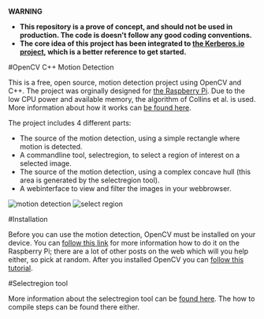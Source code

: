 **WARNING**

* **This repository is a prove of concept, and should not be used in production. The code is doesn't follow any good coding conventions.**
* **The core idea of this project has been integrated to [the Kerberos.io project](https://www.kerberos.io), which is a better reference to get started.**

#OpenCV C++ Motion Detection

This is a free, open source, motion detection project using OpenCV and C++. The project was orginally designed for [the Raspberry Pi](http://www.raspberrypi.org/). Due to the low CPU power and available memory, the algorithm of Collins et al. is used. More information about how it works can [be found here](http://blog.cedric.ws/opencv-simple-motion-detection).

The project includes 4 different parts:

* The source of the motion detection, using a simple rectangle where motion is detected.
* A commandline tool, selectregion, to select a region of interest on a selected image.
* The source of the motion detection, using a complex concave hull (this area is generated by the selectregion tool).
* A webinterface to view and filter the images in your webbrowser.

![motion detection](http://blog.cedric.ws/uploads/post/EYp61d1amMh9ZpXRkdmiRS64rdTaxx8pD6G9NdV4.png)
![select region](http://blog.cedric.ws/uploads/post/VAWTlWG8vwsRTP4LFqHgGpU8slTDWHalww7OzXlh.png)

#Installation 

Before you can use the motion detection, OpenCV must be installed on your device. You can [follow this link](http://blog.cedric.ws/install-opencv-on-raspberry-pi) for more information how to do it on the Raspberry Pi; there are a lot of other posts on the web which will you help either, so pick at random. After you installed OpenCV you can [follow this tutorial](http://blog.cedric.ws/raspberry-pi-opencv-create-a-security-system-web-interface).

#Selectregion tool

More information about the selectregion tool can be [found here](http://blog.cedric.ws/opencv-simple-motion-detection-concave-hull-optimization). The how to compile steps can be found there either.
